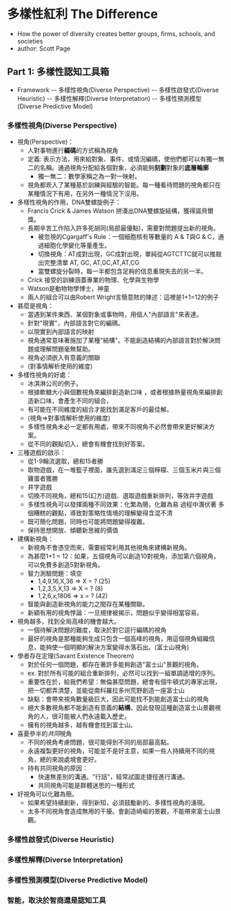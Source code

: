 
# 多樣性紅利 The Difference

- How the power of diversity creates better groups, firms, schools, and societies
- author: Scott Page

## Part 1: 多樣性認知工具箱

- Framework
-- 多樣性視角(Diverse Perspective)
-- 多樣性啟發式(Diverse Heuristic)
-- 多樣性解釋(Diverse Interpretation)
-- 多樣性預測模型(Diverse Predictive Model)

### 多樣性視角(Diverse Perspective)

- 視角(Perspective)：
  - 人對事物進行**編碼**的方式稱為視角
  - 定義: 表示方法，用來給對象、事件、或情況編碼，使他們都可以有獨一無二的名稱。通過視角分配給各個對象，必須能夠**刻劃**對象的**底層輪廓**
    - 獨一無二：數學家稱之為一對一映射。
  - 視角都崁入了某種基於訓練與經驗的智能。每一種看待問題的視角都只在某種情況下有用，在另外一種情況下沒用。
- 多樣性視角的作用，DNA雙螺旋例子：
  - Francis Crick & James Watson 拼湊出DNA雙螺旋結構，獲得諾貝爾獎。
  - 長期辛苦工作陷入許多死胡同(局部最優點)，需要對問題提出新的視角。
    - 被忽視的Cgargaff's Rule：一個細胞核有等數量的 A & T與G & C，通過細胞化學變化等量產生。
    - 切換視角：AT成對出現，GC成對出現，單純從AGTCTTC就可以推敲出完整清單 AT, GC, AT,GC,AT,AT,CG
    - 當雙螺旋分裂時，每一半都包含足夠的信息重現失去的另一半。
  - Crick 接受的訓練涵蓋專業的物理、化學與生物學
  - Watson是動物物學博士，神童
  - 兩人的組合可以由Robert Wright言簡意賅的陳述：這裡是1+1=12的例子
- 甚麼是視角：
  - 當遇到某件東西、某個對象或事物時，用個人"內部語言"來表達。
  - 針對"現實"，內部語言對它的編碼。
  - 以現實到內部語言的映射
  - 視角通常意味著施加了某種"結構"。不能創造結構的內部語言對於解決問題或理解問題毫無幫助。
  - 視角必須嵌入有意義的關聯
  - (對事情解析使用的維度)
- 多樣性視角的好處：
  - 冰淇淋公司的例子。
  - 根據軟糖大小與個數視角來編排創造新口味 ，或者根據熱量視角來編排創造新口味，會產生不同的組合，
  - 有可能在不同維度的組合才能找到滿足客戶的最佳解。
  - (視角=>對事情解析使用的維度)
  - 多樣性視角未必一定都有用處，帶來不同視角不必然會帶來更好解決方案。
  - 從不同的觀點切入，總會有機會找到好答案。
- 三種遊戲的啟示：
  - 從1-9輪流選取，總和15者勝
  - 取物遊戲，在一堆籃子裡面，誰先選到滿足三個檸檬、三個玉米片與三個雞蛋者獲勝
  - 井字遊戲
  - 切換不同視角，總和15(幻方)遊戲、選取遊戲重新排列，等效井字遊戲
  - 多樣性視角可以發揮兩種不同效果：化繁為簡，化難為易 過程中潛伏著 多個糟糕的觀點，導致對策略性情境的理解變得含混不清
  - 既可簡化問題，同時也可能將問題變得複雜。
  - 保持思想開放、傾聽新思維的價值
- 建構新視角：
  - 新視角不會憑空而來，需要經常利用其他視角來建構新視角。
  - 為甚麼1+1 = 12：如果，五個視角可以創造10對視角，添加第六個視角，可以免費多創造5對新視角。
  - 智力測驗問題：填空
    - 1,4,9,16,X,36 => X = ? (25)
    - 1,2,3,5,X,13 => X = ? (8)
    - 1,2,6,x,1806 => x = ? (42)
  - 智能與創造新視角的能力之間存在某種關聯。
  - 新穎有用的視角悖論：一旦規律被揭示，問題似乎變得相當容易。
- 視角越多，找到全局高峰的機會越大。
  - 一個待解決問題的難度，取決於對它逕行編碼的視角
  - 最好的視角是那種能夠生成只包含一個高峰的視角，用這個視角組織信息，能夠使一個明顯的解決方案變得水落石出。(富士山視角)
- 學者存在定理(Savant Existence Theorem)
  - 對於任何一個問題，都存在著許多能夠創造"富士山"景觀的視角。
  - ex. 對於所有可能的組合重新排列，必然可以找到一組單調遞增的序列。
  - 重要性在於，給我們希望：無倫甚麼問題，總會有個牛頓式的專家出現，把一切都弄清楚，並能從南科羅拉多州荒野創造一座富士山
  - 缺點：會帶來視角數量級巨大，因此可能找不到能創造富士山的視角
  - 絕大多數視角都不能創造有意義的**結構**，因此發現這種創造富士山景觀視角的人，很可能被人們永遠載入歷史。
  - 擁有的視角越多，越有機會找到富士山。
- 喜憂參半的*共同*視角
  - 不同的視角考慮問題，很可能得到不同的局部最高點。
  - 永遠複製更好的視角，可能並不是好主意，如果一些人持續用不同的視角，總的來說處境會更好。
  - 持有共同視角的原因：
    - 快速無差別的溝通。"行話"，經常試圖走捷徑進行溝通。
    - 共同視角可能是群體迷思的一種形式
- 好視角可以化難為簡。
  - 如果希望持續創新，得到新知，必須鼓勵新的、多樣性視角的湧現。
  - 太多不同視角會造成無用的干擾。會創造崎嶇的景觀，不能帶來富士山景觀。

### 多樣性啟發式(Diverse Heuristic)
### 多樣性解釋(Diverse Interpretation)
### 多樣性預測模型(Diverse Predictive Model)
### 智能，取決於智商還是認知工具
